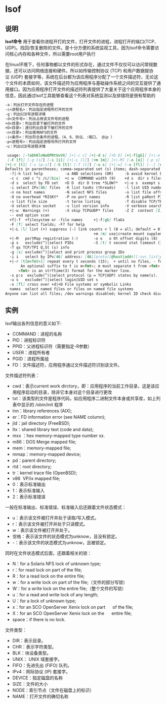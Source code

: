 # **lsof**

## 说明

**lsof命令** 用于查看你进程开打的文件，打开文件的进程，进程打开的端口(TCP、UDP)。找回/恢复删除的文件。是十分方便的系统监视工具，因为lsof命令需要访问核心内存和各种文件，所以需要root用户执行

在linux环境下，任何事物都以文件的形式存在，通过文件不仅仅可以访问常规数据，还可以访问网络连接和硬件。所以如传输控制协议 (TCP) 和用户数据报协议 (UDP) 套接字等，系统在后台都为该应用程序分配了一个文件描述符，无论这个文件的本质如何，该文件描述符为应用程序与基础操作系统之间的交互提供了通用接口。因为应用程序打开文件的描述符列表提供了大量关于这个应用程序本身的信息，因此通过lsof工具能够查看这个列表对系统监测以及排错将是很有帮助的

```markdown
-a：列出打开文件存在的进程
-c<进程名>：列出指定进程所打开的文件
-g：列出GID号进程详情
-d<文件号>：列出占用该文件号的进程
+d<目录>：列出目录下被打开的文件
+D<目录>：递归列出目录下被打开的文件
-n<目录>：列出使用NFS的文件
-i<条件>：列出符合条件的进程。（4、6、协议、:端口、 @ip ）
-p<进程号>：列出指定进程号所打开的文件
-u：列出UID号进程详情

 usage: [-?abhKlnNoOPRtUvVX] [+|-c c] [+|-d s] [+D D] [+|-f[gG]] [+|-e s]
 [-F [f]] [-g [s]] [-i [i]] [+|-L [l]] [+m [m]] [+|-M] [-o [o]] [-p s]
[+|-r [t]] [-s [p:s]] [-S [t]] [-T [t]] [-u s] [+|-w] [-x [fl]] [--] [names]
Defaults in parentheses; comma-separated set (s) items; dash-separated ranges.
  -?|-h list help          -a AND selections (OR)     -b avoid kernel blocks
  -c c  cmd c ^c /c/[bix]  +c w  COMMAND width (9)    +d s  dir s files
  -d s  select by FD set   +D D  dir D tree *SLOW?*   +|-e s  exempt s *RISKY*
  -i select IPv[46] files  -K list tasKs (threads)    -l list UID numbers
  -n no host names         -N select NFS files        -o list file offset
  -O no overhead *RISKY*   -P no port names           -R list paRent PID
  -s list file size        -t terse listing           -T disable TCP/TPI info
  -U select Unix socket    -v list version info       -V verbose search
  +|-w  Warnings (+)       -X skip TCP&UDP* files     -Z Z  context [Z]
  -- end option scan     
  +f|-f  +filesystem or -file names     +|-f[gG] flaGs 
  -F [f] select fields; -F? for help  
  +|-L [l] list (+) suppress (-) link counts < l (0 = all; default = 0)
                                        +m [m] use|create mount supplement
  +|-M   portMap registration (-)       -o o   o 0t offset digits (8)
  -p s   exclude(^)|select PIDs         -S [t] t second stat timeout (15)
  -T qs TCP/TPI Q,St (s) info
  -g [s] exclude(^)|select and print process group IDs
  -i i   select by IPv[46] address: [46][proto][@host|addr][:svc_list|port_list]
  +|-r [t[m<fmt>]] repeat every t seconds (15);  + until no files, - forever.
       An optional suffix to t is m<fmt>; m must separate t from <fmt> and
      <fmt> is an strftime(3) format for the marker line.
  -s p:s  exclude(^)|select protocol (p = TCP|UDP) states by name(s).
  -u s   exclude(^)|select login|UID set s
  -x [fl] cross over +d|+D File systems or symbolic Links
  names  select named files or files on named file systems
Anyone can list all files; /dev warnings disabled; kernel ID check disabled.


```

## 实例

lsof输出各列信息的意义如下:

* COMMAND：进程的名称
* PID：进程标识符
* PPID：父进程标识符（需要指定-R参数）
* USER：进程所有者
* PGID：进程所属组
* FD：文件描述符，应用程序通过文件描述符识别该文件。

文件描述符列表：

* cwd：表示current work dirctory，即：应用程序的当前工作目录，这是该应用程序启动的目录，除非它本身对这个目录进行更改
* txt：该类型的文件是程序代码，如应用程序二进制文件本身或共享库，如上列表中显示的 /sbin/init 程序
* lnn：library references (AIX);
* er：FD information error (see NAME column);
* jld：jail directory (FreeBSD);
* ltx：shared library text (code and data);
* mxx ：hex memory-mapped type number xx.
* m86：DOS Merge mapped file;
* mem：memory-mapped file;
* mmap：memory-mapped device;
* pd：parent directory;
* rtd：root directory;
* tr：kernel trace file (OpenBSD);
* v86  VP/ix mapped file;
* 0：表示标准输出
* 1：表示标准输入
* 2：表示标准错误

一般在标准输出、标准错误、标准输入后还跟着文件状态模式：

* u：表示该文件被打开并处于读取/写入模式。
* r：表示该文件被打开并处于只读模式。
* w：表示该文件被打开并处于。
* 空格：表示该文件的状态模式为unknow，且没有锁定。
* -：表示该文件的状态模式为unknow，且被锁定。

同时在文件状态模式后面，还跟着相关的锁：

* N：for a Solaris NFS lock of unknown type;
* r：for read lock on part of the file;
* R：for a read lock on the entire file;
* w：for a write lock on part of the file;（文件的部分写锁）
* W：for a write lock on the entire file;（整个文件的写锁）
* u：for a read and write lock of any length;
* U：for a lock of unknown type;
* x：for an SCO OpenServer Xenix lock on part      of the file;
* X：for an SCO OpenServer Xenix lock on the      entire file;
* space：if there is no lock.

文件类型：

* DIR：表示目录。
* CHR：表示字符类型。
* BLK：块设备类型。
* UNIX： UNIX 域套接字。
* FIFO：先进先出 (FIFO) 队列。
* IPv4：网际协议 (IP) 套接字。
* DEVICE：指定磁盘的名称
* SIZE：文件的大小
* NODE：索引节点（文件在磁盘上的标识）
* NAME：打开文件的确切名称
